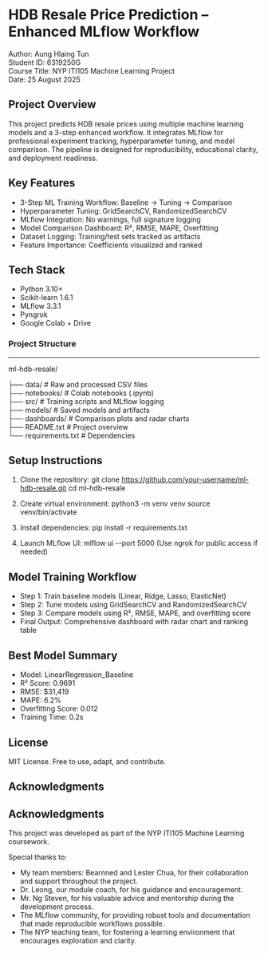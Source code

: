 HDB Resale Price Prediction – Enhanced MLflow Workflow
=======================================================

Author: Aung Hlaing Tun\
Student ID: 6319250G\
Course Title: NYP ITI105 Machine Learning Project\
Date: 25 August 2025

Project Overview
----------------
This project predicts HDB resale prices using multiple machine learning models and a 3-step enhanced workflow. 
It integrates MLflow for professional experiment tracking, hyperparameter tuning, and model comparison. 
The pipeline is designed for reproducibility, educational clarity, and deployment readiness.

Key Features
------------
- 3-Step ML Training Workflow: Baseline → Tuning → Comparison
- Hyperparameter Tuning: GridSearchCV, RandomizedSearchCV
- MLflow Integration: No warnings, full signature logging
- Model Comparison Dashboard: R², RMSE, MAPE, Overfitting
- Dataset Logging: Training/test sets tracked as artifacts
- Feature Importance: Coefficients visualized and ranked

Tech Stack
----------
- Python 3.10+
- Scikit-learn 1.6.1
- MLflow 3.3.1
- Pyngrok
- Google Colab + Drive

  

### Project Structure
-----------------
 ml-hdb-resale/
 
├── data/                  # Raw and processed CSV files\
├── notebooks/             # Colab notebooks (.ipynb)\
├── src/                   # Training scripts and MLflow logging\
├── models/                # Saved models and artifacts\
├── dashboards/            # Comparison plots and radar charts\
├── README.txt             # Project overview\
└── requirements.txt       # Dependencies

Setup Instructions
------------------
1. Clone the repository:
   git clone https://github.com/your-username/ml-hdb-resale.git
   cd ml-hdb-resale

2. Create virtual environment:
   python3 -m venv venv
   source venv/bin/activate

3. Install dependencies:
   pip install -r requirements.txt

4. Launch MLflow UI:
   mlflow ui --port 5000
   (Use ngrok for public access if needed)

Model Training Workflow
-----------------------
- Step 1: Train baseline models (Linear, Ridge, Lasso, ElasticNet)
- Step 2: Tune models using GridSearchCV and RandomizedSearchCV
- Step 3: Compare models using R², RMSE, MAPE, and overfitting score
- Final Output: Comprehensive dashboard with radar chart and ranking table

Best Model Summary
------------------
- Model: LinearRegression_Baseline
- R² Score: 0.9691
- RMSE: $31,419
- MAPE: 6.2%
- Overfitting Score: 0.012
- Training Time: 0.2s

License
-------
MIT License. Free to use, adapt, and contribute.

Acknowledgments
---------------
Acknowledgments
---------------
This project was developed as part of the NYP ITI105 Machine Learning coursework.

Special thanks to:
- My team members: Bearnned and Lester Chua, for their collaboration and support throughout the project.
- Dr. Leong, our module coach, for his guidance and encouragement.
- Mr. Ng Steven, for his valuable advice and mentorship during the development process.
- The MLflow community, for providing robust tools and documentation that made reproducible workflows possible.
- The NYP teaching team, for fostering a learning environment that encourages exploration and clarity.
